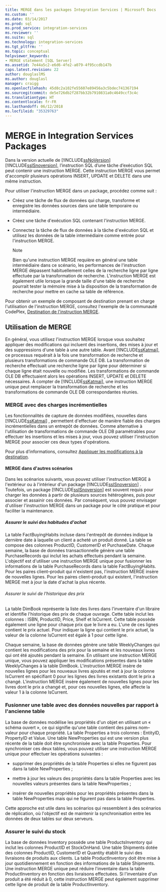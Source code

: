 ```yaml
---
title: MERGE dans les packages Integration Services | Microsoft Docs
ms.custom: ''
ms.date: 03/14/2017
ms.prod: sql
ms.prod_service: integration-services
ms.reviewer: ''
ms.suite: sql
ms.technology: integration-services
ms.tgt_pltfrm: ''
ms.topic: conceptual
helpviewer_keywords:
- MERGE statement [SQL Server]
ms.assetid: 7e44a5c2-e6d6-4fe2-a079-4f95ccdb147b
caps.latest.revision: 22
author: douglaslMS
ms.author: douglasl
manager: craigg
ms.openlocfilehash: 45d8c2a102fe55607e89456a3c5bdec741367194
ms.sourcegitcommit: de5e726db2f287bb32b7910831a0c4649ccf3c4c
ms.translationtype: HT
ms.contentlocale: fr-FR
ms.lasthandoff: 06/12/2018
ms.locfileid: "35329763"
---
```

# <a name="merge-in-integration-services-packages"></a>MERGE in Integration Services Packages
  Dans la version actuelle de [!INCLUDE[ssNoVersion](../../includes/ssnoversion-md.md)][!INCLUDE[ssISnoversion](../../includes/ssisnoversion-md.md)], l’instruction SQL d’une tâche d’exécution SQL peut contenir une instruction MERGE. Cette instruction MERGE vous permet d'accomplir plusieurs opérations INSERT, UPDATE et DELETE dans une même instruction.  
  
 Pour utiliser l'instruction MERGE dans un package, procédez comme suit :  
  
-   Créez une tâche de flux de données qui charge, transforme et enregistre les données sources dans une table temporaire ou intermédiaire.  
  
-   Créez une tâche d'exécution SQL contenant l'instruction MERGE.  
  
-   Connectez la tâche de flux de données à la tâche d'exécution SQL et utilisez les données de la table intermédiaire comme entrée pour l'instruction MERGE.  
  
    > [!NOTE]  
    >  Bien qu'une instruction MERGE requière en général une table intermédiaire dans ce scénario, les performances de l'instruction MERGE dépassent habituellement celles de la recherche ligne par ligne effectuée par la transformation de recherche. L'instruction MERGE est également utile lorsque la grande taille d'une table de recherche pourrait tester la mémoire mise à la disposition de la transformation de recherche pour mettre en cache sa table de référence.  
  
 Pour obtenir un exemple de composant de destination prenant en charge l'utilisation de l'instruction MERGE, consultez l'exemple de la communauté CodePlex, [Destination de l'instruction MERGE](http://go.microsoft.com/fwlink/?LinkId=141215).  
  
## <a name="using-merge"></a>Utilisation de MERGE  
 En général, vous utilisez l'instruction MERGE lorsque vous souhaitez appliquer des modifications qui incluent des insertions, des mises à jour et des suppressions d'une table à une autre table. Avant [!INCLUDE[ssKatmai](../../includes/sskatmai-md.md)], ce processus requérait à la fois une transformation de recherche et plusieurs transformations de commande OLE DB. La transformation de recherche effectuait une recherche ligne par ligne pour déterminer si chaque ligne était nouvelle ou modifiée. Les transformations de commande OLE DB effectuaient alors les opérations INSERT, UPDATE et DELETE nécessaires. À compter de [!INCLUDE[ssKatmai](../../includes/sskatmai-md.md)], une instruction MERGE unique peut remplacer la transformation de recherche et les transformations de commande OLE DB correspondantes réunies.  
  
### <a name="merge-with-incremental-loads"></a>MERGE avec des charges incrémentielles  
 Les fonctionnalités de capture de données modifiées, nouvelles dans [!INCLUDE[ssKatmai](../../includes/sskatmai-md.md)] , permettent d'effectuer de manière fiable des charges incrémentielles dans un entrepôt de données. Comme alternative à l'utilisation de transformations de commande OLE DB paramétrables pour effectuer les insertions et les mises à jour, vous pouvez utiliser l'instruction MERGE pour associer ces deux types d'opérations.  
  
 Pour plus d’informations, consultez [Appliquer les modifications à la destination](../../integration-services/change-data-capture/apply-the-changes-to-the-destination.md).  
  
#### <a name="merge-in-other-scenarios"></a>MERGE dans d'autres scénarios  
 Dans les scénarios suivants, vous pouvez utiliser l'instruction MERGE à l'extérieur ou à l'intérieur d'un package [!INCLUDE[ssISnoversion](../../includes/ssisnoversion-md.md)] . Toutefois, un package [!INCLUDE[ssISnoversion](../../includes/ssisnoversion-md.md)] est souvent requis pour charger les données à partir de plusieurs sources hétérogènes, puis pour associer et assainir ces données. Par conséquent, vous pouvez envisager d'utiliser l'instruction MERGE dans un package pour le côté pratique et pour faciliter la maintenance.  
  
##### <a name="track-buying-habits"></a>Assurer le suivi des habitudes d'achat  
 La table FactBuyingHabits incluse dans l'entrepôt de données indique la dernière date à laquelle un client a acheté un produit donné. La table se compose des colonnes ProductID, CustomerID et PurchaseDate. Chaque semaine, la base de données transactionnelle génère une table PurchaseRecords qui inclut les achats effectués pendant la semaine. L'objectif est d'utiliser une instruction MERGE unique pour fusionner les informations de la table PurchaseRecords dans la table FactBuyingHabits. Pour les paires client–produit qui n'existent pas, l'instruction MERGE insère de nouvelles lignes. Pour les paires client–produit qui existent, l'instruction MERGE met à jour la date d'achat la plus récente.  
  
###### <a name="track-price-history"></a>Assurer le suivi de l'historique des prix  
 La table DimBook représente la liste des livres dans l'inventaire d'un libraire et identifie l'historique des prix de chaque ouvrage. Cette table inclut les colonnes : ISBN, ProductID, Price, Shelf et IsCurrent. Cette table possède également une ligne pour chaque prix que le livre a eu. L'une de ces lignes contient le prix actuel. Pour indiquer la ligne qui contient le prix actuel, la valeur de la colonne IsCurrent est égale à 1 pour cette ligne.  
  
 Chaque semaine, la base de données génère une table WeeklyChanges qui contient les modifications des prix pour la semaine et les nouveaux livres qui ont été ajoutés pendant la semaine. En utilisant une instruction MERGE unique, vous pouvez appliquer les modifications présentes dans la table WeeklyChanges à la table DimBook. L'instruction MERGE insère de nouvelles lignes pour les nouveaux livres ajoutés et met à jour la colonne IsCurrent en spécifiant 0 pour les lignes des livres existants dont le prix a changé. L'instruction MERGE insère également de nouvelles lignes pour les livres dont le prix a changé et, pour ces nouvelles lignes, elle affecte la valeur 1 à la colonne IsCurrent.  
  
### <a name="merge-a-table-with-new-data-against-the-old-table"></a>Fusionner une table avec des données nouvelles par rapport à l'ancienne table  
 La base de données modélise les propriétés d'un objet en utilisant un « schéma ouvert », ce qui signifie qu'une table contient des paires nom–valeur pour chaque propriété. La table Properties a trois colonnes : EntityID, PropertyID et Value. Une table NewProperties qui est une version plus récente de la table doit être synchronisée avec la table Properties. Pour synchroniser ces deux tables, vous pouvez utiliser une instruction MERGE unique pour effectuer les opérations suivantes :  
  
-   supprimer des propriétés de la table Properties si elles ne figurent pas dans la table NewProperties ;  
  
-   mettre à jour les valeurs des propriétés dans la table Properties avec les nouvelles valeurs présentes dans la table NewProperties ;  
  
-   insérer de nouvelles propriétés pour les propriétés présentes dans la table NewProperties mais qui ne figurent pas dans la table Properties.  
  
 Cette approche est utile dans les scénarios qui ressemblent à des scénarios de réplication, où l'objectif est de maintenir la synchronisation entre les données de deux tables sur deux serveurs.  
  
### <a name="track-inventory"></a>Assurer le suivi du stock  
 La base de données Inventory possède une table ProductsInventory qui inclut les colonnes ProductID et StockOnHand. Une table Shipments dotée des colonnes ProductID, CustomerID et Quantity établit le suivi des livraisons de produits aux clients. La table ProductInventory doit être mise à jour quotidiennement en fonction des informations de la table Shipments. Une instruction MERGE unique peut réduire l'inventaire dans la table ProductInventory en fonction des livraisons effectuées. Si l'inventaire d'un produit a été réduit à 0, cette instruction MERGE peut également supprimer cette ligne de produit de la table ProductInventory.  
  
  
